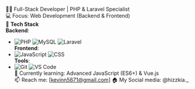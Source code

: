 👨‍💻 Full-Stack Developer | PHP & Laravel Specialist  
💻 Focus: Web Development (Backend & Frontend)  
🔧 **Tech Stack**  
**Backend**:
  - ![PHP](https://img.shields.io/badge/-PHP-777BB4?style=flat&logo=php&logoColor=white) ![MySQL](https://img.shields.io/badge/-MySQL-4479A1?style=flat&logo=mysql&logoColor=white) ![Laravel](https://img.shields.io/badge/-Laravel-FF2D20?style=flat&logo=laravel&logoColor=white)  
    **Frontend**:
  - ![JavaScript](https://img.shields.io/badge/-JavaScript-F7DF1E?style=flat&logo=javascript&logoColor=black) ![CSS](https://img.shields.io/badge/CSS-1572B6?style=for-the-badge&logo=css&logoColor=white)  
    **Tools**:
  - ![Git](https://img.shields.io/badge/-Git-F05032?style=flat&logo=git&logoColor=white) ![VS Code](https://img.shields.io/badge/VS_Code-007ACC?style=for-the-badge&logo=visual-studio-code&logoColor=white)  
🌱 Currently learning: Advanced JavaScript (ES6+) & Vue.js  
📫 Reach me: [kevinn5671@gmail.com]
🏠 My Social media: @hizzkia._
